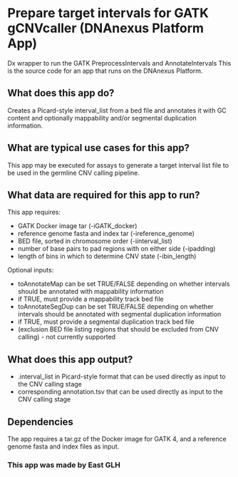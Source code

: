 <!-- dx-header -->
# Prepare target intervals for GATK gCNVcaller (DNAnexus Platform App)

Dx wrapper to run the GATK PreprocessIntervals and AnnotateIntervals
This is the source code for an app that runs on the DNAnexus Platform.

<!-- Insert a description of your app here -->
## What does this app do?
Creates a Picard-style interval_list from a bed file and annotates it with GC content and optionally mappability and/or segmental duplication information.

## What are typical use cases for this app?
This app may be executed for assays to generate a target interval list file to be used in the germline CNV calling pipeline.

## What data are required for this app to run?
This app requires:
* GATK Docker image tar (-iGATK_docker)
* reference genome fasta and index tar (-ireference_genome)
* BED file, sorted in chromosome order (-iinterval_list)
* number of base pairs to pad regions with on either side (-ipadding)
* length of bins in which to determine CNV state (-ibin_length)


Optional inputs:
* toAnnotateMap can be set TRUE/FALSE depending on whether intervals should be annotated with mappability information
* if TRUE, must provide a mappability track bed file
* toAnnotateSegDup can be set TRUE/FALSE depending on whether intervals should be annotated with segmental duplication information
* if TRUE, must provide a segmental duplication track bed file
* (exclusion BED file listing regions that should be excluded from CNV calling)  - not currently supported

## What does this app output?
* .interval_list in Picard-style format that can be used directly as input to the CNV calling stage
* corresponding annotation.tsv that can be used directly as input to the CNV calling stage

## Dependencies
The app requires a tar.gz of the Docker image for GATK 4, and a reference genome fasta and index files as input.

### This app was made by East GLH